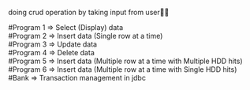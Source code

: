 doing crud operation by taking input from user🧑‍💻

#Program 1 => Select (Display) data <br> 
#Program 2 => Insert data (Single row at a time) <br> 
#Program 3 => Update data <br> 
#Program 4 => Delete data <br> 
#Program 5 => Insert data (Multiple row at a time with Multiple HDD hits) <br> 
#Program 6 => Insert data (Multiple row at a time with Single HDD hits) <br> 
#Bank      => Transaction management in jdbc <br>

